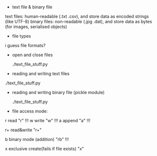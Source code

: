 - text file & binary file

text files: human-readable (.txt .csv), and store data as encoded strings (like UTF-8)
binary files: non-readable (.jpg .dat), and store data as bytes (for images, serialised objects)

- file types

i guess file formats?
- open and close files


  ./text_file_stuff.py

- reading and writing text files
      
./text_file_stuff.py

- reading and writing binary file (pickle module)


   ./text_file_stuff.py

- file access mode:

r  read "r"   !!!
w  write "w"  !!!
a  append "a" !!!

r+ read&write "r+"

b  binary mode (addition) "rb"  !!!

x  exclusive create(fails if file exists) "x"
